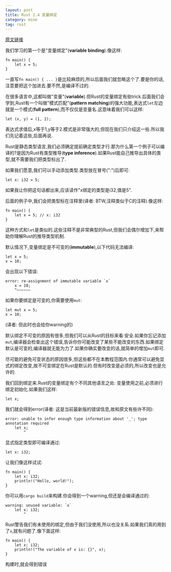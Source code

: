 ```yaml
---
layout: post
title: Rust 2.4 变量绑定
category: mine
tag: rust
---
```


[原文链接][from]

我们学习的第一个是"变量绑定"(**variable binding**).像这样:

    fn main() {
        let x = 5;
    }

一直写`fn main() { ... }`是比较麻烦的,所以后面我们就忽略这个了.要是你的话,注意要把这个加进去.要不然,是编译不过的.

在很多语言中,这都叫做"变量"(**variable**).但Rust的变量绑定有些trick.后面我们会学到,Rust有一个叫做"模式匹配"(**pattern matching**)的强大功能,表达式`let`左边就是一个模式(**full pattern**),而不仅仅是变量名.这意味着我们可以这样:

    let (x, y) = (1, 2);

表达式求值后,x等于1,y等于2.模式是非常强大的,但现在我们只介绍这一些.所以我们先记着这些,后面再说.

Rust是静态类型语言,我们必须确定提前确定类型才行.那为什么第一个例子可以编译的?是因为Rust有类型推导(**type inference**).如果Rust能自己推导出具体的类型,就不需要我们把类型标出了.

如果我们愿意,我们可以手动添加类型.类型放在冒号(":")后即可:

    let x: i32 = 5;

如果我让你把这句话都出来,应该读作"x绑定的类型是i32,值是5".

后面的例子中,我们会把类型标在注释里(译者: BTW,注释类似于C的注释).像这样:

    fn main() {
        let x = 5; // x: i32
    }

这种方式和`let`是类似的.这些注释不是非常典型的Rust,但我们会偶尔增加下,来帮助你理解Rust的推导类型机制.

默认情况下,变量绑定是不可变的(**immutable**),以下代码无法编译:

    let x = 5;
    x = 10;

会出现以下错误:

    error: re-assignment of immutable variable `x`
        x = 10;
        ^~~~~~~

如果你要绑定是可变的,你需要使用`mut`:

    let mut x = 5;
    x = 10;

(译者: 但此时也会给你warning的)

默认绑定不可变的原因有很多,但我们可以从Rust的目标来看:安全.如果你忘记添加`mut`,编译器会检查出这个错误,告诉你你可能改变了某些不能改变的东西.如果绑定默认是可变的,编译器就无能为力了.如果你确实要改变的话,就简单的增加`mut`即可.

尽可能的避免可变状态的原因很多,但这些都不在本教程范围内.你通常可以避免显式的绑定改变,故不可变绑定在Rust是默认的.但有时改变是必须的,所以改变也是允许的.

我们回到绑定来.Rust的变量绑定有个不同其他语言之处: 变量使用之前,必须进行绑定初始化.如果我们这样:

    let x;

我们就会得到error(译者: 这是当前最新版的错误信息,故和原文有些许不同):

    error: unable to infer enough type information about '_'; type annotation required
        let x;
            ^

显式指定类型即可编译通过:

    let x: i32;

让我们像这样试试:

    fn main() {
        let x: i32;
        println!("Hello, world!");
    }

你可以用`cargo build`来构建.你会得到一个warning,但还是会编译通过的:

    warning: unused variable: `x`
        let x: i32;
            ^

Rust警告我们有未使用的绑定,但由于我们没使用,所以也没关系.如果我们真的用到了`x`,就有问题了.像下面这样:

    fn main() {
        let x: i32;
        println!("The variable of x is: {}", x);
    }

构建时,就会得到错误


[from]: http://doc.rust-lang.org/book/variable-bindings.html
